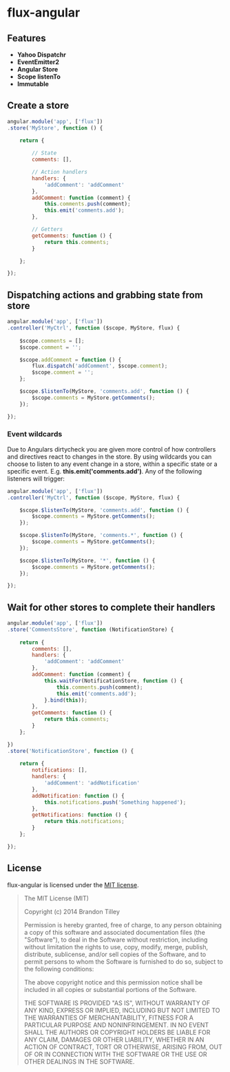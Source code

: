 flux-angular
==========

## Features

- **Yahoo Dispatchr**
- **EventEmitter2**
- **Angular Store**
- **Scope listenTo**
- **Immutable**

## Create a store

```javascript
angular.module('app', ['flux'])
.store('MyStore', function () {
	
	return {

		// State
		comments: [],

		// Action handlers
		handlers: {
			'addComment': 'addComment'
		},
		addComment: function (comment) {
			this.comments.push(comment);
			this.emit('comments.add');
		},

		// Getters
		getComments: function () {
			return this.comments;
		}

	};

});
```

## Dispatching actions and grabbing state from store

```javascript
angular.module('app', ['flux'])
.controller('MyCtrl', function ($scope, MyStore, flux) {
	
	$scope.comments = [];
	$scope.comment = '';

	$scope.addComment = function () {
		flux.dispatch('addComment', $scope.comment);
		$scope.comment = '';
	};

	$scope.$listenTo(MyStore, 'comments.add', function () {
		$scope.comments = MyStore.getComments();
	});

});
```

### Event wildcards
Due to Angulars dirtycheck you are given more control of how controllers and directives react to changes in the store. By using wildcards you can choose to listen to any event change in a store, within a specific state or a specific event. E.g. **this.emit('comments.add')**. Any of the following listeners will trigger:

```javascript
angular.module('app', ['flux'])
.controller('MyCtrl', function ($scope, MyStore, flux) {

	$scope.$listenTo(MyStore, 'comments.add', function () {
		$scope.comments = MyStore.getComments();
	});

	$scope.$listenTo(MyStore, 'comments.*', function () {
		$scope.comments = MyStore.getComments();
	});

	$scope.$listenTo(MyStore, '*', function () {
		$scope.comments = MyStore.getComments();
	});

});
```

## Wait for other stores to complete their handlers

```javascript
angular.module('app', ['flux'])
.store('CommentsStore', function (NotificationStore) {
	
	return {
		comments: [],
		handlers: {
			'addComment': 'addComment'
		},
		addComment: function (comment) {
			this.waitFor(NotificationStore, function () {
				this.comments.push(comment);
				this.emit('comments.add');
			}.bind(this));
		},
		getComments: function () {
			return this.comments;
		}
	};

})
.store('NotificationStore', function () {
	
	return {
		notifications: [],
		handlers: {
			'addComment': 'addNotification'
		},
		addNotification: function () {
			this.notifications.push('Something happened');
		},
		getNotifications: function () {
			return this.notifications;
		}
	};

});
```

License
-------

flux-angular is licensed under the [MIT license](LICENSE).

> The MIT License (MIT)
>
> Copyright (c) 2014 Brandon Tilley
>
> Permission is hereby granted, free of charge, to any person obtaining a copy
> of this software and associated documentation files (the "Software"), to deal
> in the Software without restriction, including without limitation the rights
> to use, copy, modify, merge, publish, distribute, sublicense, and/or sell
> copies of the Software, and to permit persons to whom the Software is
> furnished to do so, subject to the following conditions:
>
> The above copyright notice and this permission notice shall be included in
> all copies or substantial portions of the Software.
>
> THE SOFTWARE IS PROVIDED "AS IS", WITHOUT WARRANTY OF ANY KIND, EXPRESS OR
> IMPLIED, INCLUDING BUT NOT LIMITED TO THE WARRANTIES OF MERCHANTABILITY,
> FITNESS FOR A PARTICULAR PURPOSE AND NONINFRINGEMENT. IN NO EVENT SHALL THE
> AUTHORS OR COPYRIGHT HOLDERS BE LIABLE FOR ANY CLAIM, DAMAGES OR OTHER
> LIABILITY, WHETHER IN AN ACTION OF CONTRACT, TORT OR OTHERWISE, ARISING FROM,
> OUT OF OR IN CONNECTION WITH THE SOFTWARE OR THE USE OR OTHER DEALINGS IN
> THE SOFTWARE.

